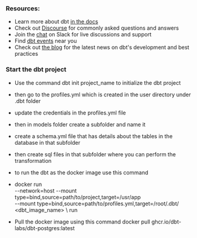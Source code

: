 
### Resources:
- Learn more about dbt [in the docs](https://docs.getdbt.com/docs/introduction)
- Check out [Discourse](https://discourse.getdbt.com/) for commonly asked questions and answers
- Join the [chat](https://community.getdbt.com/) on Slack for live discussions and support
- Find [dbt events](https://events.getdbt.com) near you
- Check out [the blog](https://blog.getdbt.com/) for the latest news on dbt's development and best practices

### Start the dbt project
- Use the command dbt init project_name to initialize the dbt project
- then go to the profiles.yml which is created in the user directory under .dbt folder
- update the credentials in the profiles.yml file
- then in models folder create a subfolder and name it 
- create a schema.yml file that has details about the tables in the database in that subfolder
- then  create sql files in that subfolder where you can perform the transformation
- to run the dbt as the docker image use this command 
- docker run \
  --network=host
  --mount type=bind,source=path/to/project,target=/usr/app \
  --mount type=bind,source=path/to/profiles.yml,target=/root/.dbt/ \
  <dbt_image_name> \ run 

- Pull the docker image using this command 
docker pull ghcr.io/dbt-labs/dbt-postgres:latest
  
